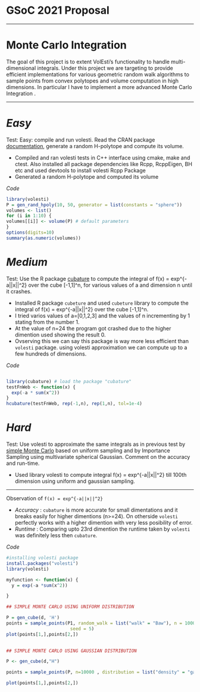 # GSoC 2021 Proposal
---
# Monte Carlo Integration
The goal of this project is to extent VolEsti’s functionality to handle multi-dimensional integrals. Under this project we are targeting to provide efficient implementations for various geometric random walk algorithms to sample points from convex polytopes and volume computation in high dimensions. In particular I have to implement a more advanced Monte Carlo Integration .

---
# *Easy*

Test: Easy: compile and run volesti. Read the CRAN package [documentation](https://cran.rstudio.com/web/packages/volesti/volesti.pdf), generate a random H-polytope and compute its volume.

- Compiled and ran volesti tests in C++ interface using cmake, make and ctest. Also installed all package dependencies like Rcpp, RcppEigen, BH etc and used devtools to install volesti Rcpp Package
- Generated a random H-polytope and computed its volume 

*Code*
```R
library(volesti)
P = gen_rand_hpoly(10, 50, generator = list(constants = "sphere"))
volumes <- list()
for (i in 1:10) {
volumes[[i]] <- volume(P) # default parameters
}
options(digits=10)
summary(as.numeric(volumes))
```

# *Medium*

Test: Use the R package [cubature](https://cran.r-project.org/web/packages/cubature/index.html) to compute the integral of f(x) = exp^{-a||x||^2} over the cube [-1,1]^n, for various values of a and dimension n until it crashes.

- Installed R package ``cubeture`` and used ``cubeture`` library to compute the integral of f(x) = exp^{-a||x||^2} over the cube [-1,1]^n.
- I tried varios values of a=[0,1,2,3] and the values of n incrementing by 1 stating from the number 1.
- At the value of n=24 the program got crashed due to the higher dimention used showing the result 0.
- Ovserving this we can say this package is way more less efficient than `volesti` package. using volesti approximation we can compute up to a few hundreds of dimensions. 

*Code*
```R

library(cubature) # load the package "cubature"
testFnWeb <- function(x) {
  exp(-a * sum(x^2))
}
hcubature(testFnWeb, rep(-1,n), rep(1,n), tol=1e-4)

```

# *Hard*

Test: Use volesti to approximate the same integrals as in previous test by [simple Monte Carlo](https://en.wikipedia.org/wiki/Monte_Carlo_integration) based on uniform sampling and by Importance Sampling using multivariate spherical Gaussian. Comment on the accuracy and run-time.

- Used library volesti to compute integral f(x) = exp^{-a||x||^2} till 100th dimension using uniform and gaussian sampling.
---
Observation of ``f(x) = exp^{-a||x||^2}``
- *Accuracy* : `cubature` is more accurate for small dimentations and it breaks easily for higher dimentions (n>=24). On otherside `volesti` perfectly works with a higher dimention with very less posibility of error.
- *Runtime* : Comparing upto 23rd dimention the runtime taken by `volesti` was definitely less then `cubature`.
 

*Code*
```R
#installing volesti package
install.packages("volesti")
library(volesti)

myfunction <- function(x) {
  y = exp(-a *sum(x^2))

}

## SIMPLE MONTE CARLO USING UNIFORM DISTRIBUTION

P = gen_cube(d, 'H')
points = sample_points(P1, random_walk = list("walk" = "Baw"), n = 10000,
                        seed = 5)
plot(points[1,],points[2,])
                       

## SIMPLE MONTE CARLO USING GAUSSIAN DISTRIBUTION

P <- gen_cube(d,"H")

points = sample_points(P, n=10000 , distribution = list("density" = "gaussian", "variance" = 1)

plot(points[1,],points[2,])

```
